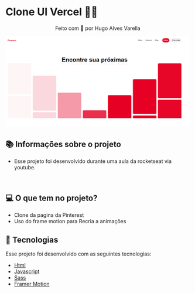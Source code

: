 # Clone UI Vercel 💛🚀

<p align="center">Feito com 💙 por Hugo Alves Varella</p>

<div>
  <img src="./images/img.png">
</div>

## 📚 Informações sobre o projeto

- Esse projeto foi desenvolvido durante uma aula da rocketseat via youtube.

&nbsp;

## 💻 O que tem no projeto?

- Clone da pagina da Pinterest
- Uso do frame motion para Recria a animações

## 🧪 Tecnologias

Esse projeto foi desenvolvido com as seguintes tecnologias:

- [Html](https://www.w3schools.com/html/)
- [Javascript](https://developer.mozilla.org/pt-BR/docs/Web/JavaScript)
- [Sass](https://sass-lang.com/)
- [Framer Motion](https://www.framer.com/motion/)

